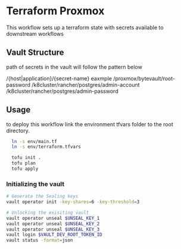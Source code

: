 # Terraform Proxmox

This workflow sets up a terraform state with secrets available to downstream workflows 

## Vault Structure

path of secrets in the vault will follow the pattern below

/{host|application}/{secret-name}
eaxmple 
/proxmox/bytevault/root-password
/k8cluster/rancher/postgres/admin-account
/k8cluster/rancher/postgres/admin-password

## Usage
to deploy this workflow link the environment tfvars folder to the root directory. 
```bash
  ln -s env/main.tf
  ln -s env/terraform.tfvars

  tofu init .
  tofu plan
  tofu apply
```

### Initializing the vault
```bash
# Generate the Sealing keys
vault operator init -key-shares=6 -key-threshold=3
```

```bash
# Unlocking the exisiting vault
vault operator unseal $UNSEAL_KEY_1
vault operator unseal $UNSEAL_KEY_2
vault operator unseal $UNSEAL_KEY_3
vault login $VAULT_DEV_ROOT_TOKEN_ID
vault status -format=json
```